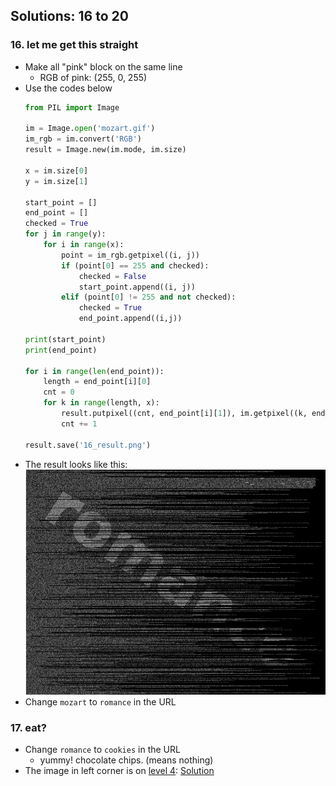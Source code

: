 ## Solutions: 16 to 20

### 16. let me get this straight

- Make all "pink" block on the same line
  - RGB of pink: (255, 0, 255)
- Use the codes below
  ```python
  from PIL import Image

  im = Image.open('mozart.gif')
  im_rgb = im.convert('RGB')
  result = Image.new(im.mode, im.size)

  x = im.size[0]
  y = im.size[1]

  start_point = []
  end_point = []
  checked = True
  for j in range(y):
      for i in range(x):
          point = im_rgb.getpixel((i, j))
          if (point[0] == 255 and checked):
              checked = False
              start_point.append((i, j))
          elif (point[0] != 255 and not checked):
              checked = True
              end_point.append((i,j))

  print(start_point)
  print(end_point)

  for i in range(len(end_point)):
      length = end_point[i][0]
      cnt = 0
      for k in range(length, x):
          result.putpixel((cnt, end_point[i][1]), im.getpixel((k, end_point[i][1])))
          cnt += 1

  result.save('16_result.png')
  ```
- The result looks like this:<br/>
![](https://github.com/tula3and/til/blob/master/Python/Python%20Challenge/16_result.png?raw=true)
- Change `mozart` to `romance` in the URL

### 17. eat?

- Change `romance` to `cookies` in the URL
  - yummy! chocolate chips. (means nothing)
- The image in left corner is on [level 4](http://www.pythonchallenge.com/pc/def/linkedlist.php):
[Solution](https://github.com/tula3and/til/blob/master/Python/Python%20Challenge/Solutions_0_to_5.md#4-follow-the-chain)







